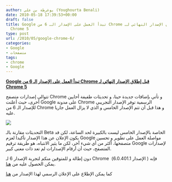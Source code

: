 ```yaml
---
author: يوغرطة بن علي (Youghourta Benali)
date: 2010-05-18 17:39:53+00:00
draft: false
title: Google تبدأ العمل على الإصدار الـ 6 من Chrome قبل إطلاق الإصدار النهائي لـ
  Chrome 5
type: post
url: /2010/05/google-chrome-6/
categories:
- Google
- متصفحات
tags:
- chrome
- Google
---
```


[**Google تبدأ العمل على الإصدار الـ 6 من Chrome قبل إطلاق الإصدار النهائي لـ Chrome 5**](http://www.it-scoop.com/2010/05/google-chrome-6/)


تتوالى إصدارات متصفح Chrome و تأتي بإضافات جديدة حينا، و تحديثات طفيفة أحايين أخرى، حيث أعلنت Google على مدونة Chrome الرسمية توفر الإصدار التجريبي للإصدار الـ 6 من Chrome و هذا قبل أن تتم الإصدار الخامس و الذي لا يزال العمل جاريا عليه.

[![](http://www.it-scoop.com/wp-content/uploads/2009/12/Chrome_logo.jpg)
](http://www.it-scoop.com/2010/05/google-chrome-6/)

التحديثات مقارنة بالـ Beta الخاصة بالإصدار الخامس ليست بالكبيرة لحد الساعة، لكن قد يكون الإعلان عن هذا الإصدار تأكيدا لعزم Google مواصلة العمل على تطوير و تحسين متصفحها، أكثر من أي شيء آخر، لكن ما يثير الانتباه، هو طريقة ترقيم Google لإصدارات المتصفح، حيث أن أرقام الإصدارات لم تعد ذات معنى كبير.

دون إطالة و للمتوقين منكم لتجربة الإصدار 6 لـ Chrome  (الإصدار 6.0.401.1 ) فإنه يمكن الحصول عليه من [هنا](http://dev.chromium.org/getting-involved/dev-channel).

كما يمكن الإطلاع على الإعلان الرسمي لهذا الإصدار من [هنا](http://googlechromereleases.blogspot.com/2010/05/dev-channel-update_14.html)
